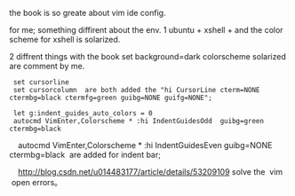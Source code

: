 the book is so greate about vim ide config.

for me; something diffirent about the env.
1   ubuntu + xshell + and the color scheme for xshell is solarized.

2    diffrent things with the book
     set background=dark
     colorscheme solarized  are comment by me.
     
     set cursorline
     set cursorcolumn  are both added the "hi CursorLine cterm=NONE ctermbg=black ctermfg=green guibg=NONE guifg=NONE";
     
     let g:indent_guides_auto_colors = 0                                          
     autocmd VimEnter,Colorscheme * :hi IndentGuidesOdd  guibg=green ctermbg=black                                 
     autocmd VimEnter,Colorscheme * :hi IndentGuidesEven guibg=NONE ctermbg=black  are added for indent bar;
     
     http://blog.csdn.net/u014483177/article/details/53209109 solve the  vim  open errors。

